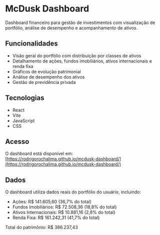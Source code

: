 # McDusk Dashboard

Dashboard financeiro para gestão de investimentos com visualização de portfólio, análise de desempenho e acompanhamento de ativos.

## Funcionalidades

- Visão geral do portfólio com distribuição por classes de ativos
- Detalhamento de ações, fundos imobiliários, ativos internacionais e renda fixa
- Gráficos de evolução patrimonial
- Análise de desempenho dos ativos
- Gestão de previdência privada

## Tecnologias

- React
- Vite
- JavaScript
- CSS

## Acesso

O dashboard está disponível em: [https://rodrigorochalima.github.io/mcdusk-dashboard/](https://rodrigorochalima.github.io/mcdusk-dashboard/)

## Dados

O dashboard utiliza dados reais do portfólio do usuário, incluindo:

- Ações: R$ 141.605,60 (36,7% do total)
- Fundos Imobiliários: R$ 72.508,36 (18,8% do total)
- Ativos Internacionais: R$ 10.881,16 (2,8% do total)
- Renda Fixa: R$ 161.242,31 (41,7% do total)

Total do patrimônio: R$ 386.237,43
